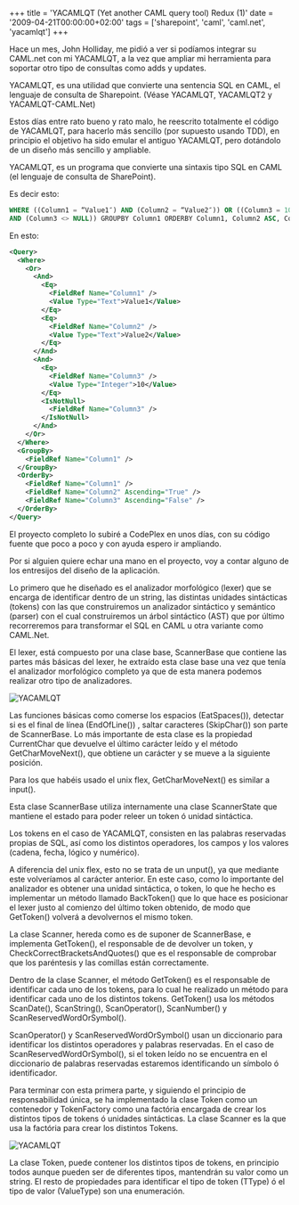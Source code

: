 +++
title = 'YACAMLQT (Yet another CAML query tool) Redux (1)'
date = '2009-04-21T00:00:00+02:00'
tags = ['sharepoint', 'caml', 'caml.net', 'yacamlqt']
+++

Hace un mes, John Holliday, me pidió a ver si podíamos integrar su CAML.net con mi YACAMLQT, a la vez que ampliar mi herramienta para soportar otro tipo de consultas como adds y updates.

YACAMLQT, es una utilidad que convierte una sentencia SQL en CAML, el lenguaje de consulta de Sharepoint. (Véase YACAMLQT, YACAMLQT2 y YACAMLQT-CAML.Net)

Estos días entre rato bueno y rato malo, he reescrito totalmente el código de YACAMLQT, para hacerlo más sencillo (por supuesto usando TDD), en principio el objetivo ha sido emular el antiguo YACAMLQT, pero dotándolo de un diseño más sencillo y ampliable.

YACAMLQT, es un programa que convierte una sintaxis tipo SQL en CAML (el lenguaje de consulta de SharePoint).

Es decir esto:

```sql
WHERE ((Column1 = “Value1″) AND (Column2 = “Value2″)) OR ((Column3 = 10)
AND (Column3 <> NULL)) GROUPBY Column1 ORDERBY Column1, Column2 ASC, Column3 DESC
```

En esto:


```xml
<Query>
  <Where>
    <Or>
      <And>
        <Eq>
          <FieldRef Name="Column1" />
          <Value Type="Text">Value1</Value>
        </Eq>
        <Eq>
          <FieldRef Name="Column2" />
          <Value Type="Text">Value2</Value>
        </Eq>
      </And>
      <And>
        <Eq>
          <FieldRef Name="Column3" />
          <Value Type="Integer">10</Value>
        </Eq>
        <IsNotNull>
          <FieldRef Name="Column3" />
        </IsNotNull>
      </And>
    </Or>
  </Where>
  <GroupBy>
    <FieldRef Name="Column1" />
  </GroupBy>
  <OrderBy>
    <FieldRef Name="Column1" />
    <FieldRef Name="Column2" Ascending="True" />
    <FieldRef Name="Column3" Ascending="False" />
  </OrderBy>
</Query>
```

El proyecto completo lo subiré a CodePlex en unos días, con su código fuente que poco a poco y con ayuda espero ir ampliando.

Por si alguien quiere echar una mano en el proyecto, voy a contar alguno de los entresijos del diseño de la aplicación.

Lo primero que he diseñado es el analizador morfológico (lexer) que se encarga de identificar dentro de un string, las distintas unidades sintácticas (tokens) con las que construiremos un analizador sintáctico y semántico (parser) con el cual construiremos un árbol sintáctico (AST) que por último recorreremos para transformar el SQL en CAML u otra variante como CAML.Net.

El lexer, está compuesto por una clase base, ScannerBase que contiene las partes más básicas del lexer, he extraído esta clase base una vez que tenía el analizador morfológico completo ya que de esta manera podemos realizar otro tipo de analizadores.

![YACAMLQT](/images/Sharepoint/yacamlqt_lexer.gif)

Las funciones básicas como comerse los espacios (EatSpaces()), detectar si es el final de línea (EndOfLine()) , saltar caracteres (SkipChar()) son parte de ScannerBase. Lo más importante de esta clase es la propiedad CurrentChar que devuelve el último carácter leído y el método GetCharMoveNext(), que obtiene un carácter y se mueve a la siguiente posición.

Para los que habéis usado el unix flex, GetCharMoveNext() es similar a input().

Esta clase ScannerBase utiliza internamente una clase ScannerState que mantiene el estado para poder releer un token ó unidad sintáctica.

Los tokens en el caso de YACAMLQT, consisten en las palabras reservadas propias de SQL, así como los distintos operadores, los campos y los valores (cadena, fecha, lógico y numérico).

A diferencia del unix flex, esto no se trata de un unput(), ya que mediante este volveríamos al carácter anterior. En este caso, como lo importante del analizador es obtener una unidad sintáctica, o token, lo que he hecho es implementar un método llamado BackToken() que lo que hace es posicionar el lexer justo al comienzo del último token obtenido, de modo que GetToken() volverá a devolvernos el mismo token.

La clase Scanner, hereda como es de suponer de ScannerBase, e implementa GetToken(), el responsable de de devolver un token, y CheckCorrectBracketsAndQuotes() que es el responsable de comprobar que los paréntesis y las comillas están correctamente.

Dentro de la clase Scanner, el método GetToken() es el responsable de identificar cada uno de los tokens, para lo cual he realizado un método para identificar cada uno de los distintos tokens. GetToken() usa los métodos ScanDate(), ScanString(), ScanOperator(), ScanNumber() y ScanReservedWordOrSymbol().

ScanOperator() y ScanReservedWordOrSymbol() usan un diccionario para identificar los distintos operadores y palabras reservadas. En el caso de ScanReservedWordOrSymbol(), si el token leído no se encuentra en el diccionario de palabras reservadas estaremos identificando un símbolo ó identificador.

Para terminar con esta primera parte, y siguiendo el principio de responsabilidad única, se ha implementado la clase Token como un contenedor y TokenFactory como una factória encargada de crear los distintos tipos de tokens ó unidades sintácticas. La clase Scanner es la que usa la factória para crear los distintos Tokens.

![YACAMLQT](/images/Sharepoint/yacamlqt_token.gif)

La clase Token, puede contener los distintos tipos de tokens, en principio todos aunque pueden ser de diferentes tipos, mantendrán su valor como un string. El resto de propiedades para identificar el tipo de token (TType) ó el tipo de valor (ValueType) son una enumeración.
